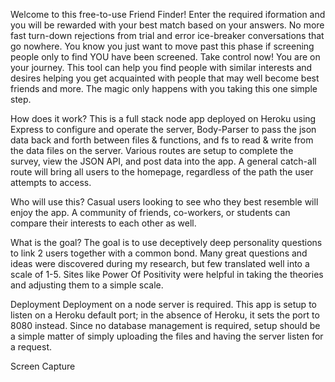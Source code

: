 Welcome to this free-to-use Friend Finder! Enter the required iformation and you will be rewarded with your best match based on your answers. No more fast turn-down rejections from trial and error ice-breaker conversations that go nowhere. You know you just want to move past this phase if screening people only to find YOU have been screened. Take control now! You are on your journey. This tool can help you find people with similar interests and desires helping you get acquainted with people that may well become best friends and more. The magic only happens with you taking this one simple step.

How does it work?
This is a full stack node app deployed on Heroku using Express to configure and operate the server, Body-Parser to pass the json data back and forth between files & functions, and fs to read & write from the data files on the server. Various routes are setup to complete the survey, view the JSON API, and post data into the app. A general catch-all route will bring all users to the homepage, regardless of the path the user attempts to access.

Who will use this?
Casual users looking to see who they best resemble will enjoy the app. A community of friends, co-workers, or students can compare their interests to each other as well.

What is the goal?
The goal is to use deceptively deep personality questions to link 2 users together with a common bond. Many great questions and ideas were discovered during my research, but few translated well into a scale of 1-5. Sites like Power Of Positivity were helpful in taking the theories and adjusting them to a simple scale.

Deployment
Deployment on a node server is required. This app is setup to listen on a Heroku default port; in the absence of Heroku, it sets the port to 8080 instead. Since no database management is required, setup should be a simple matter of simply uploading the files and having the server listen for a request.

Screen Capture
